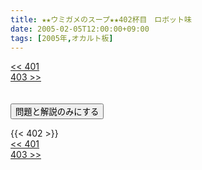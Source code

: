 ```yaml
---
title: ★★ウミガメのスープ★★402杯目　ロボット味
date: 2005-02-05T12:00:00+09:00
tags: [2005年,オカルト板]
---
```

<div class="th_left"><a href="../401"><< 401</a></div>
<div class="th_right"><a href="../403">403 >></a></div>
<br><br>
<script src="../../js/cupsoup.js"></script>
<form>
<input type="button" value="問題と解説のみにする" onClick="toggleCupsoup()">
</form>
{{< 402 >}}
<div class="th_left"><a href="../401"><< 401</a></div>
<div class="th_right"><a href="../403">403 >></a></div>